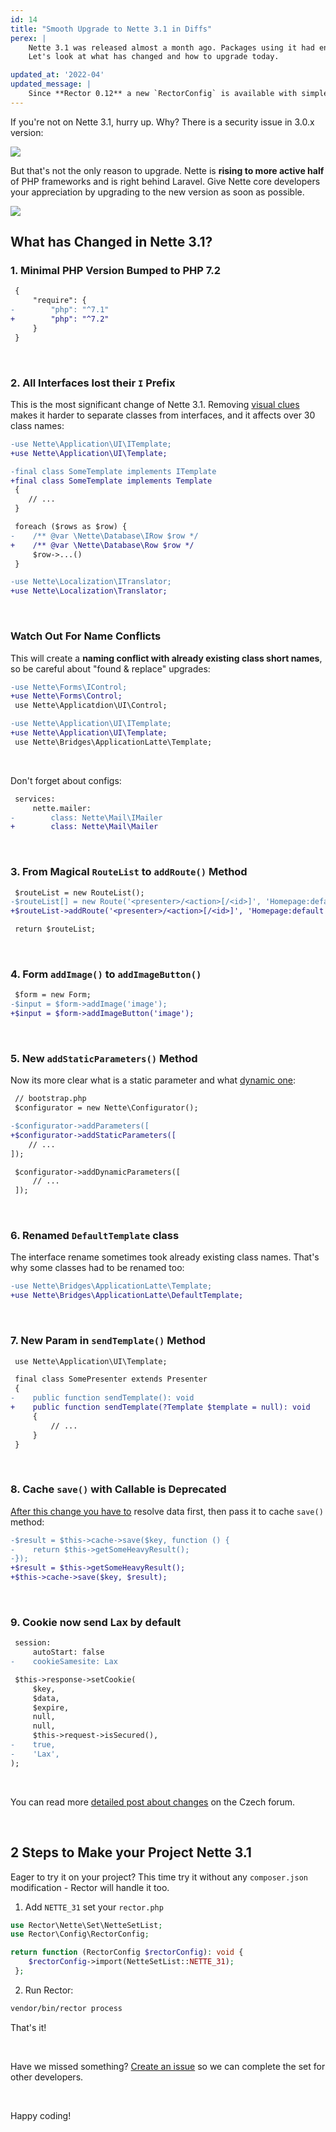 ```yaml
---
id: 14
title: "Smooth Upgrade to Nette 3.1 in Diffs"
perex: |
    Nette 3.1 was released almost a month ago. Packages using it had enough time to give support to small BC breaks and now it's ready to run on your project.
    Let's look at what has changed and how to upgrade today.

updated_at: '2022-04'
updated_message: |
    Since **Rector 0.12** a new `RectorConfig` is available with simpler and easier to use config methods.
---
```


If you're not on Nette 3.1, hurry up. Why? There is a security issue in 3.0.x version:

<img src="/assets/images/blog/2021/nette_31_security.png" class="img-thumbnail mt-3 mb-3">

<br>

But that's not the only reason to upgrade. Nette is **rising to more active half** of PHP frameworks and is right behind Laravel. Give Nette core developers your appreciation by upgrading to the new version as soon as possible.

<a href="https://tomasvotruba.com/php-framework-trends">
<img src="/assets/images/blog/2021/nette_31_trends.png" class="img-thumbnail mt-3 mb-3">
</a>

<br>

## What has Changed in Nette 3.1?

### 1. Minimal PHP Version Bumped to PHP 7.2

```diff
 {
     "require": {
-        "php": "^7.1"
+        "php": "^7.2"
     }
 }
```

<br>

### 2. All Interfaces lost their `I` Prefix

This is the most significant change of Nette 3.1. Removing [visual clues](https://sensible.com/dont-make-me-think/) makes it harder to separate classes from interfaces, and it affects over 30 class names:

```diff
-use Nette\Application\UI\ITemplate;
+use Nette\Application\UI\Template;

-final class SomeTemplate implements ITemplate
+final class SomeTemplate implements Template
 {
    // ...
 }
```

```diff
 foreach ($rows as $row) {
-    /** @var \Nette\Database\IRow $row */
+    /** @var \Nette\Database\Row $row */
     $row->...()
 }
```

```diff
-use Nette\Localization\ITranslator;
+use Nette\Localization\Translator;
```

<br>

### Watch Out For Name Conflicts

This will create a **naming conflict with already existing class short names**, so be careful about "found & replace" upgrades:

```diff
-use Nette\Forms\IControl;
+use Nette\Forms\Control;
 use Nette\Applicatdion\UI\Control;
```

```diff
-use Nette\Application\UI\ITemplate;
+use Nette\Application\UI\Template;
 use Nette\Bridges\ApplicationLatte\Template;
```

<br>

Don't forget about configs:

```diff
 services:
     nette.mailer:
-        class: Nette\Mail\IMailer
+        class: Nette\Mail\Mailer
```

<br>

### 3. From Magical `RouteList`  to `addRoute()` Method

```diff
 $routeList = new RouteList();
-$routeList[] = new Route('<presenter>/<action>[/<id>]', 'Homepage:default');
+$routeList->addRoute('<presenter>/<action>[/<id>]', 'Homepage:default');

 return $routeList;
```

<br>

### 4. Form `addImage()` to `addImageButton()`

```diff
 $form = new Form;
-$input = $form->addImage('image');
+$input = $form->addImageButton('image');
```

<br>

### 5. New `addStaticParameters()` Method

Now its more clear what is a static parameter and what [dynamic one](https://doc.nette.org/en/3.0/bootstrap#toc-dynamic-parameters):

```diff
 // bootstrap.php
 $configurator = new Nette\Configurator();

-$configurator->addParameters([
+$configurator->addStaticParameters([
    // ...
]);

 $configurator->addDynamicParameters([
     // ...
 ]);
```

<br>

### 6. Renamed `DefaultTemplate` class

The ~~i~~nterface rename sometimes took already existing class names.
That's why some classes had to be renamed too:

```diff
-use Nette\Bridges\ApplicationLatte\Template;
+use Nette\Bridges\ApplicationLatte\DefaultTemplate;
```

<br>

### 7. New Param in `sendTemplate()` Method

```diff
 use Nette\Application\UI\Template;

 final class SomePresenter extends Presenter
 {
-    public function sendTemplate(): void
+    public function sendTemplate(?Template $template = null): void
     {
         // ...
     }
 }
```

<br>

### 8. Cache `save()` with Callable is Deprecated

[After this change you have to](https://github.com/nette/caching/commit/5ffe263752af5ccf3866a28305e7b2669ab4da82#diff-c3abbeb8a7d04b072c4f38e38e10d763123f5503f1719f852ec21e1602c4c4db) resolve data first, then pass it to cache `save()` method:

```diff
-$result = $this->cache->save($key, function () {
-    return $this->getSomeHeavyResult();
-});
+$result = $this->getSomeHeavyResult();
+$this->cache->save($key, $result);
```

<br>

### 9. Cookie now send Lax by default

```diff
 session:
     autoStart: false
-    cookieSamesite: Lax
```

```diff
 $this->response->setCookie(
     $key,
     $data,
     $expire,
     null,
     null,
     $this->request->isSecured(),
-    true,
-    'Lax',
);
```

<br>

You can read more [detailed post about changes](https://forum.nette.org/cs/34080-novinky-v-nette-3-1-je-venku) on the Czech forum.

<br>


## 2 Steps to Make your Project Nette 3.1

Eager to try it on your project? This time try it without any `composer.json` modification - Rector will handle it too.

1. Add `NETTE_31` set your `rector.php`

```php
use Rector\Nette\Set\NetteSetList;
use Rector\Config\RectorConfig;

return function (RectorConfig $rectorConfig): void {
    $rectorConfig->import(NetteSetList::NETTE_31);
 };
```

2. Run Rector:

```bash
vendor/bin/rector process
```

That's it!

<br>

Have we missed something? [Create an issue](https://github.com/rectorphp/rector/issues/new?assignees=&labels=feature&template=2_Feature_request.md) so we can complete the set for other developers.

<br>

Happy coding!
